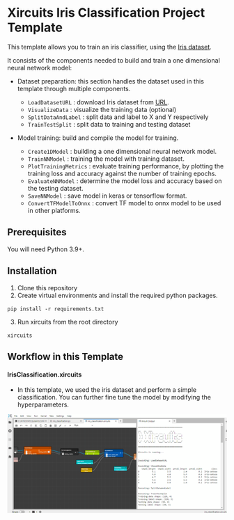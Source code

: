 # Xircuits Iris Classification Project Template

This template allows you to train an iris classifier, using the [Iris dataset](http://archive.ics.uci.edu/ml/machine-learning-databases/iris/iris.data).

It consists of the components needed to build and train a one dimensional neural network model:

- Dataset preparation: this section handles the dataset used in this template through multiple components.

  - `LoadDatasetURL` : download Iris dataset from [URL](http://archive.ics.uci.edu/ml/machine-learning-databases/iris/iris.data).
  - `VisualizeData` : visualize the training data (optional)
  - `SplitDataAndLabel` : split data and label to X and Y respectively
  - `TrainTestSplit` : split data to training and testing dataset

- Model training: build and compile the model for training.
  - `Create1DModel` : building a one dimensional neural network model.
  - `TrainNNModel` : training the model with training dataset.
  - `PlotTrainingMetrics` : evaluate training performance, by plotting the training loss and accuracy against the number of training epochs.
  - `EvaluateNNModel` : determine the model loss and accuracy based on the testing dataset.
  - `SaveNNModel` : save model in keras or tensorflow format.
  - `ConvertTFModelToOnnx` : convert TF model to onnx model to be used in other platforms.

## Prerequisites

You will need Python 3.9+.

## Installation

1. Clone this repository
2. Create virtual environments and install the required python packages.

```
pip install -r requirements.txt
```

3. Run xircuits from the root directory

```
xircuits
```

## Workflow in this Template

#### IrisClassification.xircuits

- In this template, we used the iris dataset and perform a simple classification. You can further fine tune the model by modifying the hyperparameters.

![Template](images/iris_template.gif)
